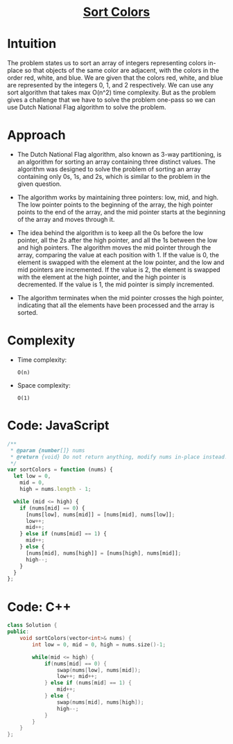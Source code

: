<h1 align="center"><a href="https://leetcode.com/problems/sort-colors/" target="_blank">Sort Colors</a></h1>

# Intuition

<!-- Describe your first thoughts on how to solve this problem. -->

The problem states us to sort an array of integers representing colors in-place so that objects of the same color are adjacent, with the colors in the order red, white, and blue. We are given that the colors red, white, and blue are represented by the integers 0, 1, and 2 respectively. We can use any sort algorithm that takes max O(n^2) time complexity. But as the problem gives a challenge that we have to solve the problem one-pass so we can use Dutch National Flag algorithm to solve the problem.

# Approach

<!-- Describe your approach to solving the problem. -->

- The Dutch National Flag algorithm, also known as 3-way partitioning, is an algorithm for sorting an array containing three distinct values. The algorithm was designed to solve the problem of sorting an array containing only 0s, 1s, and 2s, which is similar to the problem in the given question.

- The algorithm works by maintaining three pointers: low, mid, and high. The low pointer points to the beginning of the array, the high pointer points to the end of the array, and the mid pointer starts at the beginning of the array and moves through it.

- The idea behind the algorithm is to keep all the 0s before the low pointer, all the 2s after the high pointer, and all the 1s between the low and high pointers. The algorithm moves the mid pointer through the array, comparing the value at each position with 1. If the value is 0, the element is swapped with the element at the low pointer, and the low and mid pointers are incremented. If the value is 2, the element is swapped with the element at the high pointer, and the high pointer is decremented. If the value is 1, the mid pointer is simply incremented.

- The algorithm terminates when the mid pointer crosses the high pointer, indicating that all the elements have been processed and the array is sorted.

# Complexity

- Time complexity:
  <!-- Add your time complexity here, e.g. $$O(n)$$ -->

  `O(n)`

- Space complexity:
  <!-- Add your space complexity here, e.g. $$O(n)$$ -->
  `O(1)`

# Code: JavaScript

```javascript
/**
 * @param {number[]} nums
 * @return {void} Do not return anything, modify nums in-place instead.
 */
var sortColors = function (nums) {
  let low = 0,
    mid = 0,
    high = nums.length - 1;

  while (mid <= high) {
    if (nums[mid] == 0) {
      [nums[low], nums[mid]] = [nums[mid], nums[low]];
      low++;
      mid++;
    } else if (nums[mid] == 1) {
      mid++;
    } else {
      [nums[mid], nums[high]] = [nums[high], nums[mid]];
      high--;
    }
  }
};
```

# Code: C++

```c++
class Solution {
public:
    void sortColors(vector<int>& nums) {
        int low = 0, mid = 0, high = nums.size()-1;

        while(mid <= high) {
            if(nums[mid] == 0) {
                swap(nums[low], nums[mid]);
                low++; mid++;
            } else if (nums[mid] == 1) {
                mid++;
            } else {
                swap(nums[mid], nums[high]);
                high--;
            }
        }
    }
};
```
